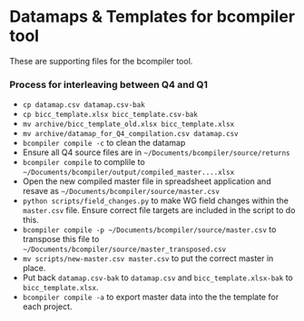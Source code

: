 # Datamaps & Templates for bcompiler tool

These are supporting files for the bcompiler tool.

### Process for interleaving between Q4 and Q1

* `cp datamap.csv datamap.csv-bak`
* `cp bicc_template.xlsx bicc_template.csv-bak`
* `mv archive/bicc_template_old.xlsx bicc_template.xlsx`
* `mv archive/datamap_for_Q4_compilation.csv datamap.csv`
* `bcompiler compile -c` to clean the datamap
* Ensure all Q4 source files are in `~/Documents/bcompiler/source/returns`
* `bcompiler compile` to complile to `~/Documents/bcompiler/output/compiled_master....xlsx`
* Open the new compiled master file in spreadsheet application and resave as
    `~/Documents/bcompiler/source/master.csv`
* `python scripts/field_changes.py` to make WG field changes within the
    `master.csv` file. Ensure correct file targets are included in the script
    to do this.
* `bcompiler compile -p ~/Documents/bcompiler/source/master.csv` to
    transpose this file to `~/Documents/bcompiler/source/master_transposed.csv`
* `mv scripts/new-master.csv master.csv` to put the correct master in place.
* Put back `datamap.csv-bak` to `datamap.csv` and `bicc_template.xlsx-bak` to
    `bicc_template.xlsx`.
* `bcompiler compile -a` to export master data into the the template for each
    project.
